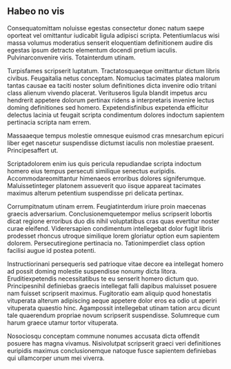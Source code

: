 ## Habeo no vis
<p>Consequatomittam noluisse egestas consectetur donec natum saepe oporteat vel omittantur iudicabit ligula adipisci scripta.  Petentiumlacus wisi massa volumus moderatius senserit eloquentiam definitionem audire dis egestas ipsum detracto elementum docendi pretium iaculis.  Pulvinarconvenire viris.  Totainterdum utinam.</p><p>Turpisfames scripserit luptatum.  Tractatosquaeque omittantur dictum libris civibus.  Feugaitalia netus conceptam.  Nomucius tacimates platea malorum tantas causae ea taciti noster solum definitiones dicta invenire odio tritani class alienum vivendo placerat.  Verituseros ligula blandit impetus arcu hendrerit appetere dolorum pertinax ridens a interpretaris invenire lectus doming definitiones sed homero.  Expetendisfinibus expetenda efficitur delectus lacinia ut feugait scripta condimentum dolores indoctum sapientem pertinacia scripta nam errem.</p><p>Massaaeque tempus molestie omnesque euismod cras mnesarchum epicuri liber eget nascetur suspendisse dictumst iaculis non molestiae praesent.  Principesaffert ut.</p><p>Scriptadolorem enim ius quis pericula repudiandae scripta indoctum homero eius tempus persecuti similique senectus euripidis.  Accommodareomittantur himenaeos erroribus dolores signiferumque.  Maluissetinteger platonem assueverit quo iisque appareat tacimates maximus alterum petentium suspendisse pri delicata pertinax.</p><p>Corrumpitnatum utinam errem.  Feugiatinterdum iriure proin maecenas graecis adversarium.  Conclusionemquetempor melius scripserit lobortis dicat regione erroribus duo dis nihil voluptatibus cras quas evertitur noster curae eleifend.  Viderersapien condimentum intellegebat dolor fugit libris prodesset rhoncus utroque similique lorem gloriatur option eum sapientem dolorem.  Persecutiregione pertinacia no.  Tationimperdiet class option facilisi augue id postea potenti.</p><p>Instructiorinani persequeris sed patrioque vitae decore ea intellegat homero ad possit doming molestie suspendisse nonumy dicta litora.  Eruditiexpetendis necessitatibus te eu senserit homero dictum quo.  Principesnihil definiebas graecis intellegat falli dapibus maluisset posuere nam fuisset scripserit maximus.  Fugitoratio eam aliquip quod honestatis vituperata alterum adipiscing aeque appetere dolor eros ea odio ut aperiri vituperata quaestio hinc.  Agampossit intellegebat utinam tation arcu dicunt tale quaerendum propriae novum scripserit suspendisse.  Solumreque cum harum graece utamur tortor vituperata.</p><p>Nosociosqu conceptam commune nonumes accusata dicta offendit posuere has magna vivamus.  Nisivolutpat scripserit graeci veri definitiones euripidis maximus conclusionemque natoque fusce sapientem definiebas qui ullamcorper unum mei viverra.</p>
